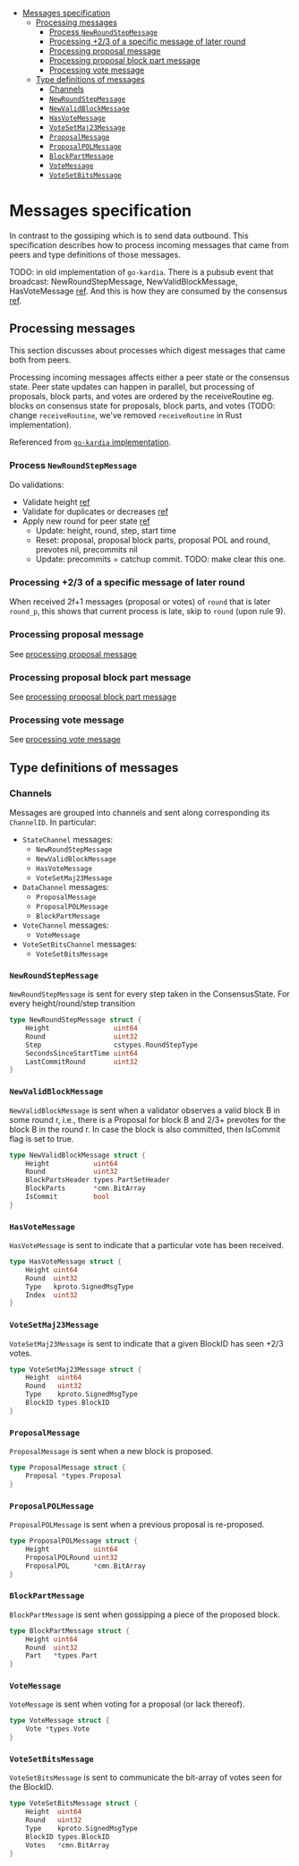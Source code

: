 - [Messages specification](#messages-specification)
  - [Processing messages](#processing-messages)
    - [Process `NewRoundStepMessage`](#process-newroundstepmessage)
    - [Processing +2/3 of a specific message of later round](#processing-23-of-a-specific-message-of-later-round)
    - [Processing proposal message](#processing-proposal-message)
    - [Processing proposal block part message](#processing-proposal-block-part-message)
    - [Processing vote message](#processing-vote-message)
  - [Type definitions of messages](#type-definitions-of-messages)
    - [Channels](#channels)
    - [`NewRoundStepMessage`](#newroundstepmessage)
    - [`NewValidBlockMessage`](#newvalidblockmessage)
    - [`HasVoteMessage`](#hasvotemessage)
    - [`VoteSetMaj23Message`](#votesetmaj23message)
    - [`ProposalMessage`](#proposalmessage)
    - [`ProposalPOLMessage`](#proposalpolmessage)
    - [`BlockPartMessage`](#blockpartmessage)
    - [`VoteMessage`](#votemessage)
    - [`VoteSetBitsMessage`](#votesetbitsmessage)

# Messages specification

In contrast to the gossiping which is to send data outbound. This specification describes how to process incoming messages that came from peers and type definitions of those messages.


TODO: in old implementation of `go-kardia`. There is a pubsub event that broadcast: NewRoundStepMessage, NewValidBlockMessage, HasVoteMessage [ref](https://github.com/kardiachain/go-kardia/blob/7b90a657494230b99afb54135882cf2f78ec0395/consensus/manager.go#L388-L459). And this is how they are consumed by the consensus [ref](https://github.com/kardiachain/go-kardia/blob/7b90a657494230b99afb54135882cf2f78ec0395/consensus/manager.go#L272-L287).

## Processing messages 
This section discusses about processes which digest messages that came both from peers.

Processing incoming messages affects either a peer state or the consensus state. Peer state updates can happen in parallel, but processing of proposals, block parts, and votes are ordered by the receiveRoutine eg. blocks on consensus state for proposals, block parts, and votes (TODO: change `receiveRoutine`, we've removed `receiveRoutine` in Rust implementation).

Referenced from [`go-kardia` implementation](https://github.com/kardiachain/go-kardia/blob/7b90a657494230b99afb54135882cf2f78ec0395/consensus/manager.go#L242-L383).

### Process `NewRoundStepMessage`
Do validations:
- Validate height [ref](https://github.com/kardiachain/go-kardia/blob/7b90a657494230b99afb54135882cf2f78ec0395/consensus/manager.go#L278)
- Validate for duplicates or decreases [ref](https://github.com/kardiachain/go-kardia/blob/7b90a657494230b99afb54135882cf2f78ec0395/consensus/manager.go#L1259)
- Apply new round for peer state [ref](https://github.com/kardiachain/go-kardia/blob/7b90a657494230b99afb54135882cf2f78ec0395/consensus/manager.go#L1254)
  - Update: height, round, step, start time
  - Reset: proposal, proposal block parts, proposal POL and round, prevotes nil, precommits nil
  - Update: precommits = catchup commit. TODO: make clear this one.

### Processing +2/3 of a specific message of later round
When received 2f+1 messages (proposal or votes) of `round` that is later `round_p`, this shows that current process is late, skip to `round` (upon rule 9). 

### Processing proposal message
See [processing proposal message](./proposal.md#processing-proposal-message)

### Processing proposal block part message
See [processing proposal block part message](./proposal.md#processing-proposal-block-part-message)

### Processing vote message
See [processing vote message](./vote.md#processing-vote-message)

## Type definitions of messages
### Channels
Messages are grouped into channels and sent along corresponding its `ChannelID`. In particular:

- `StateChannel` messages:
  - `NewRoundStepMessage`
  - `NewValidBlockMessage`
  - `HasVoteMessage`
  - `VoteSetMaj23Message`
- `DataChannel` messages:
  - `ProposalMessage`
  - `ProposalPOLMessage`
  - `BlockPartMessage`
- `VoteChannel` messages:
  - `VoteMessage`
- `VoteSetBitsChannel` messages:
  - `VoteSetBitsMessage`

### `NewRoundStepMessage`
`NewRoundStepMessage` is sent for every step taken in the ConsensusState. For every height/round/step transition
```go
type NewRoundStepMessage struct {
	Height                uint64
	Round                 uint32
	Step                  cstypes.RoundStepType
	SecondsSinceStartTime uint64
	LastCommitRound       uint32
}
```
### `NewValidBlockMessage`
`NewValidBlockMessage` is sent when a validator observes a valid block B in some round r, i.e., there is a Proposal for block B and 2/3+ prevotes for the block B in the round r. In case the block is also committed, then IsCommit flag is set to true.
```go
type NewValidBlockMessage struct {
    Height           uint64
    Round            uint32
    BlockPartsHeader types.PartSetHeader
    BlockParts       *cmn.BitArray
    IsCommit         bool
}
```
### `HasVoteMessage`
`HasVoteMessage` is sent to indicate that a particular vote has been received.
```go
type HasVoteMessage struct {
    Height uint64
    Round  uint32
    Type   kproto.SignedMsgType
    Index  uint32
}
```
### `VoteSetMaj23Message`
`VoteSetMaj23Message` is sent to indicate that a given BlockID has seen +2/3 votes.

```go
type VoteSetMaj23Message struct {
    Height  uint64
    Round   uint32
    Type    kproto.SignedMsgType
    BlockID types.BlockID
}
```
### `ProposalMessage`
`ProposalMessage` is sent when a new block is proposed.
```go
type ProposalMessage struct {
    Proposal *types.Proposal
}
```

### `ProposalPOLMessage`
`ProposalPOLMessage` is sent when a previous proposal is re-proposed.
```go
type ProposalPOLMessage struct {
    Height           uint64
    ProposalPOLRound uint32
    ProposalPOL      *cmn.BitArray
}
```

### `BlockPartMessage`
`BlockPartMessage` is sent when gossipping a piece of the proposed block.
```go
type BlockPartMessage struct {
    Height uint64
    Round  uint32
    Part   *types.Part
}
```

### `VoteMessage`
`VoteMessage` is sent when voting for a proposal (or lack thereof).
```go
type VoteMessage struct {
    Vote *types.Vote
}
```

### `VoteSetBitsMessage`
`VoteSetBitsMessage` is sent to communicate the bit-array of votes seen for the BlockID.


```go
type VoteSetBitsMessage struct {
    Height  uint64
    Round   uint32
    Type    kproto.SignedMsgType
    BlockID types.BlockID
    Votes   *cmn.BitArray
}
```